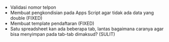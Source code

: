 - Validasi nomor telpon
- Membuat pengkondisian pada Apps Script agar tidak ada data yang double (FIXED)
- Membuat template pendaftaran (FIXED)
- Satu spreadsheet kan ada beberapa tab, lantas bagaimana caranya agar 
bisa menyimpan pada tab-tab dimaksud? (SULIT) <!-- BUG -->